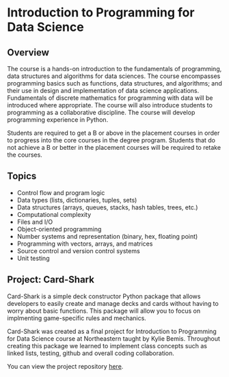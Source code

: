 # Introduction to Programming for Data Science

## Overview
The course is a hands-on introduction to the fundamentals of programming, data structures and algorithms for data sciences. The course encompasses programming basics such as functions, data structures, and algorithms; and their use in design and implementation of data science applications. Fundamentals of discrete mathematics for programming with data will be introduced where appropriate. The course will also introduce students to programming as a collaborative discipline. The course will develop programming experience in Python.

Students are required to get a B or above in the placement courses in order to progress into the core courses in the degree program. Students that do not achieve a B or better in the placement courses will be required to retake the courses.

## Topics
- Control flow and program logic
- Data types (lists, dictionaries, tuples, sets)
- Data structures (arrays, queues, stacks, hash tables, trees, etc.)
- Computational complexity
- Files and I/O
- Object-oriented programming
- Number systems and representation (binary, hex, floating point)
- Programming with vectors, arrays, and matrices
- Source control and version control systems
- Unit testing

## Project: Card-Shark
Card-Shark is a simple deck constructor Python package that allows developers to easily create and manage decks and cards without having to worry about basic functions. This package will allow you to focus on implmenting game-specific rules and mechanics.

Card-Shark was created as a final project for Introduction to Programming for Data Science course at Northeastern taught by Kylie Bemis. Throughout creating this package we learned to implement class concepts such as linked lists, testing, github and overall coding collaboration.

You can view the project repository [here](https://github.com/curtisjj42/card-shark).
